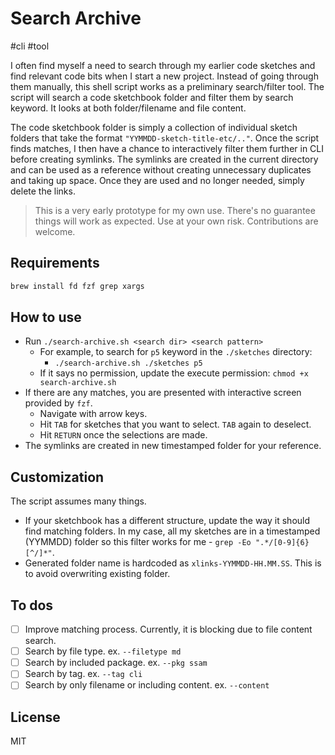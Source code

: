 # Search Archive

#cli #tool

I often find myself a need to search through my earlier code sketches and find relevant code bits when I start a new project. Instead of going through them manually, this shell script works as a preliminary search/filter tool. The script will search a code sketchbook folder and filter them by search keyword. It looks at both folder/filename and file content.

The code sketchbook folder is simply a collection of individual sketch folders that take the format `"YYMMDD-sketch-title-etc/.."`. Once the script finds matches, I then have a chance to interactively filter them further in CLI before creating symlinks. The symlinks are created in the current directory and can be used as a reference without creating unnecessary duplicates and taking up space. Once they are used and no longer needed, simply delete the links.

> This is a very early prototype for my own use. There's no guarantee things will work as expected. Use at your own risk. Contributions are welcome.

## Requirements

```sh
brew install fd fzf grep xargs
```

## How to use

- Run `./search-archive.sh <search dir> <search pattern>`
  - For example, to search for `p5` keyword in the `./sketches` directory:
    - `./search-archive.sh ./sketches p5`
  - If it says no permission, update the execute permission: `chmod +x search-archive.sh`
- If there are any matches, you are presented with interactive screen provided by `fzf`.
  - Navigate with arrow keys.
  - Hit `TAB` for sketches that you want to select. `TAB` again to deselect.
  - Hit `RETURN` once the selections are made.
- The symlinks are created in new timestamped folder for your reference.

## Customization

The script assumes many things.

- If your sketchbook has a different structure, update the way it should find matching folders. In my case, all my sketches are in a timestamped (YYMMDD) folder so this filter works for me - `grep -Eo ".*/[0-9]{6}[^/]*"`.
- Generated folder name is hardcoded as `xlinks-YYMMDD-HH.MM.SS`. This is to avoid overwriting existing folder.

## To dos

- [ ] Improve matching process. Currently, it is blocking due to file content search.
- [ ] Search by file type. ex. `--filetype md`
- [ ] Search by included package. ex. `--pkg ssam`
- [ ] Search by tag. ex. `--tag cli`
- [ ] Search by only filename or including content. ex. `--content`

## License

MIT

